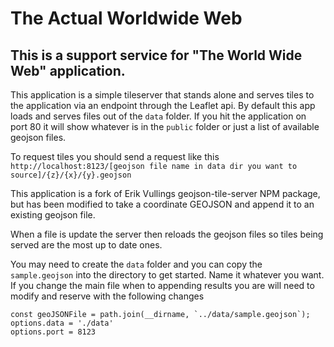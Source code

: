 # The Actual Worldwide Web


## This is a support service for "The World Wide Web" application.
This application is a simple tileserver that stands alone and serves tiles to
the application via an endpoint through the Leaflet api. By default this app loads and serves
files out of the `data` folder. If you hit the application on port 80 it will show whatever is in
the `public` folder or just a list of available geojson files.

To request tiles you should send a request like this
`http://localhost:8123/[geojson file name in data dir you want to source]/{z}/{x}/{y}.geojson`

This application is a fork of Erik Vullings geojson-tile-server NPM package, but has
been modified to take a coordinate GEOJSON and append it to an existing geojson file.

When a file is update the server then reloads the geojson files so tiles being served
are the most up to date ones.

You may need to create the `data` folder and you can copy the `sample.geojson` into the directory to get started.
Name it whatever you want.
If you change the main file when to appending results you are will need to modify and reserve
with the following changes
```
const geoJSONFile = path.join(__dirname, `../data/sample.geojson`);
options.data = './data'
options.port = 8123
```
